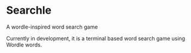 # Searchle
A wordle-inspired word search game

Currently in development, it is a terminal based word search game using Wordle words. 
